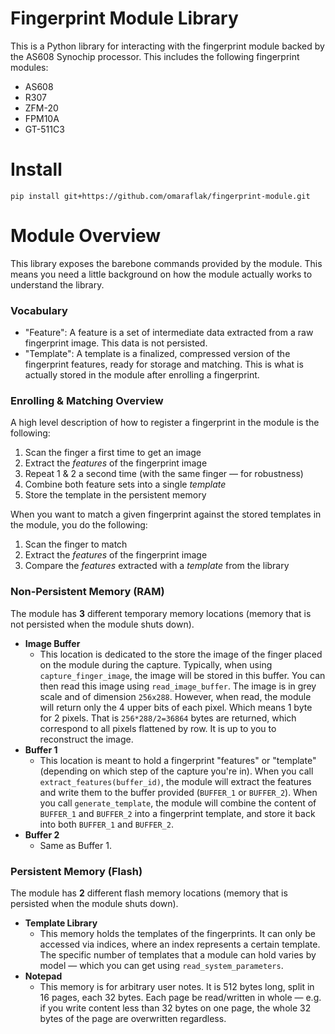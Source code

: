 # Fingerprint Module Library

This is a Python library for interacting with the fingerprint module backed by the AS608 Synochip processor. This includes the following fingerprint modules:

* AS608
* R307
* ZFM-20
* FPM10A
* GT-511C3

# Install

```
pip install git+https://github.com/omaraflak/fingerprint-module.git
```

# Module Overview

This library exposes the barebone commands provided by the module. This means you need a little background on how the module actually works to understand the library.

### Vocabulary

* "Feature": A feature is a set of intermediate data extracted from a raw fingerprint image. This data is not persisted.
* "Template": A template is a finalized, compressed version of the fingerprint features, ready for storage and matching. This is what is actually stored in the module after enrolling a fingerprint.

### Enrolling & Matching Overview

A high level description of how to register a fingerprint in the module is the following:

1) Scan the finger a first time to get an image
2) Extract the *features* of the fingerprint image
3) Repeat 1 & 2 a second time (with the same finger — for robustness)
4) Combine both feature sets into a single *template*
5) Store the template in the persistent memory

When you want to match a given fingerprint against the stored templates in the module, you do the following:

1) Scan the finger to match
2) Extract the *features* of the fingerprint image
3) Compare the *features* extracted with a *template* from the library

### Non-Persistent Memory (RAM)

The module has **3** different temporary memory locations (memory that is not persisted when the module shuts down).

* **Image Buffer**
  * This location is dedicated to the store the image of the finger placed on the module during the capture. Typically, when using `capture_finger_image`, the image will be stored in this buffer. You can then read this image using `read_image_buffer`. The image is in grey scale and of dimension `256x288`. However, when read, the module will return only the 4 upper bits of each pixel. Which means 1 byte for 2 pixels. That is `256*288/2=36864` bytes are returned, which correspond to all pixels flattened by row. It is up to you to reconstruct the image.
* **Buffer 1**
  * This location is meant to hold a fingerprint "features" or "template" (depending on which step of the capture you're in). When you call `extract_features(buffer_id)`, the module will extract the features and write them to the buffer provided (`BUFFER_1` or `BUFFER_2`). When you call `generate_template`, the module will combine the content of `BUFFER_1` and `BUFFER_2` into a fingerprint template, and store it back into both `BUFFER_1` and `BUFFER_2`.
* **Buffer 2**
  * Same as Buffer 1.

### Persistent Memory (Flash)

The module has **2** different flash memory locations (memory that is persisted when the module shuts down).

* **Template Library**
  * This memory holds the templates of the fingerprints. It can only be accessed via indices, where an index represents a certain template. The specific number of templates that a module can hold varies by model — which you can get using `read_system_parameters`.
* **Notepad**
  * This memory is for arbitrary user notes. It is 512 bytes long, split in 16 pages, each 32 bytes. Each page be read/written in whole — e.g. if you write content less than 32 bytes on one page, the whole 32 bytes of the page are overwritten regardless.